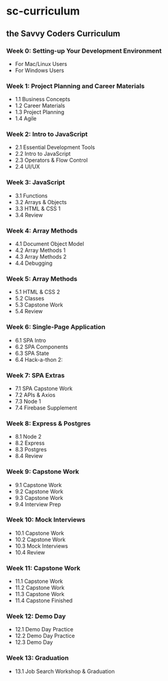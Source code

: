 # sc-curriculum
## the Savvy Coders Curriculum

### Week 0: **Setting-up Your Development Environment**
* For Mac/Linux Users
* For Windows Users

### Week 1: **Project Planning and Career Materials**
* 1.1 Business Concepts
* 1.2 Career Materials
* 1.3 Project Planning
* 1.4 Agile

### Week 2: **Intro to JavaScript**
* 2.1 Essential Development Tools
* 2.2 Intro to JavaScript
* 2.3 Operators & Flow Control
* 2.4 UI/UX

### Week 3: **JavaScript**
* 3.1 Functions
* 3.2 Arrays & Objects
* 3.3 HTML & CSS 1
* 3.4 Review

### Week 4: **Array Methods**
* 4.1 Document Object Model
* 4.2 Array Methods 1
* 4.3 Array Methods 2
* 4.4 Debugging

### Week 5: **Array Methods**
* 5.1 HTML & CSS 2
* 5.2 Classes
* 5.3 Capstone Work
* 5.4 Review

### Week 6: **Single-Page Application**
* 6.1 SPA Intro
* 6.2 SPA Components
* 6.3 SPA State
* 6.4 Hack-a-thon 2:

### Week 7: **SPA Extras**
* 7.1 SPA Capstone Work
* 7.2 APIs & Axios
* 7.3 Node 1
* 7.4 Firebase Supplement

### Week 8: **Express & Postgres**
* 8.1 Node 2
* 8.2 Express
* 8.3 Postgres
* 8.4 Review

### Week 9: **Capstone Work**
* 9.1 Capstone Work
* 9.2 Capstone Work
* 9.3 Capstone Work
* 9.4 Interview Prep

### Week 10: **Mock Interviews**
* 10.1 Capstone Work
* 10.2 Capstone Work
* 10.3 Mock Interviews
* 10.4 Review

### Week 11: **Capstone Work**
* 11.1 Capstone Work
* 11.2 Capstone Work
* 11.3 Capstone Work
* 11.4 Capstone Finished

### Week 12: **Demo Day**
* 12.1 Demo Day Practice
* 12.2 Demo Day Practice
* 12.3 Demo Day

### Week 13: **Graduation**
* 13.1 Job Search Workshop & Graduation
